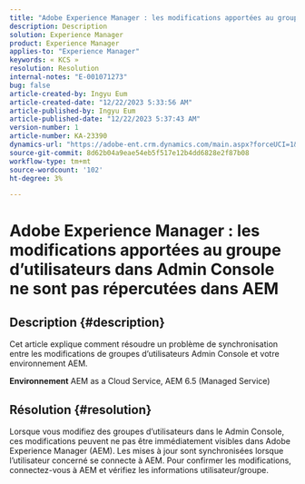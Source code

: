 ```yaml
---
title: "Adobe Experience Manager : les modifications apportées au groupe d’utilisateurs dans Admin Console ne sont pas répercutées dans les AEM"
description: Description
solution: Experience Manager
product: Experience Manager
applies-to: "Experience Manager"
keywords: « KCS »
resolution: Resolution
internal-notes: "E-001071273"
bug: false
article-created-by: Ingyu Eum
article-created-date: "12/22/2023 5:33:56 AM"
article-published-by: Ingyu Eum
article-published-date: "12/22/2023 5:37:43 AM"
version-number: 1
article-number: KA-23390
dynamics-url: "https://adobe-ent.crm.dynamics.com/main.aspx?forceUCI=1&pagetype=entityrecord&etn=knowledgearticle&id=a74297b1-8ba0-ee11-be37-6045bd006a22"
source-git-commit: 8d62b04a9eae54eb5f517e12b4dd6828e2f87b08
workflow-type: tm+mt
source-wordcount: '102'
ht-degree: 3%

---
```


# Adobe Experience Manager : les modifications apportées au groupe d’utilisateurs dans Admin Console ne sont pas répercutées dans AEM

## Description {#description}


Cet article explique comment résoudre un problème de synchronisation entre les modifications de groupes d’utilisateurs Admin Console et votre environnement AEM.

<b>Environnement</b>
AEM as a Cloud Service, AEM 6.5 (Managed Service)


## Résolution {#resolution}


Lorsque vous modifiez des groupes d’utilisateurs dans le Admin Console, ces modifications peuvent ne pas être immédiatement visibles dans Adobe Experience Manager (AEM). Les mises à jour sont synchronisées lorsque l’utilisateur concerné se connecte à AEM. Pour confirmer les modifications, connectez-vous à AEM et vérifiez les informations utilisateur/groupe.
